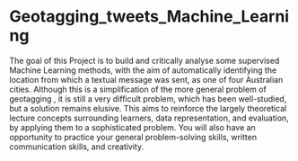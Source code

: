 # Geotagging_tweets_Machine_Learning
The goal of this Project is to build and critically analyse some supervised Machine Learning methods, with the aim of automatically identifying the location from which a textual message was sent, as one of four Australian cities. Although this is a simplification of the more general problem of geotagging , it is still a very difficult problem, which has been well-studied, but a solution remains elusive. This aims to reinforce the largely theoretical lecture concepts surrounding learners, data representation, and evaluation, by applying them to a sophisticated problem. You will also have an opportunity to practice your general problem-solving skills, written communication skills, and creativity.
